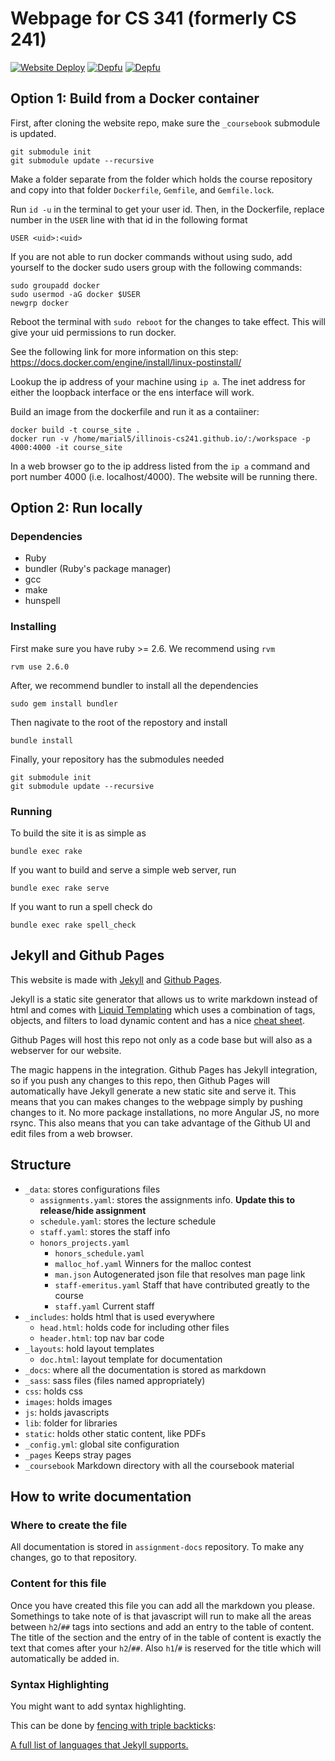 # Webpage for CS 341 (formerly CS 241)

[![Website Deploy](https://github.com/illinois-cs241/illinois-cs241.github.io/actions/workflows/deploy.yaml/badge.svg?branch=develop)](https://github.com/illinois-cs241/illinois-cs241.github.io/actions/workflows/deploy.yaml)
[![Depfu](https://badges.depfu.com/badges/78ebc2831869c07b5ad540abdd03b457/status.svg)](https://depfu.com)
[![Depfu](https://badges.depfu.com/badges/78ebc2831869c07b5ad540abdd03b457/overview.svg)](https://depfu.com/github/illinois-cs241/illinois-cs241.github.io?project_id=6331)


## Option 1: Build from a Docker container

First, after cloning the website repo, make sure the `_coursebook` submodule is updated.

```
git submodule init
git submodule update --recursive
```

Make a folder separate from the folder which holds the course repository and copy into that folder `Dockerfile`, `Gemfile`, and `Gemfile.lock`.

Run `id -u` in the terminal to get your user id. Then, in the Dockerfile, replace number in the `USER` line with that id in the following format

```
USER <uid>:<uid>
```

If you are not able to run docker commands without using sudo, add yourself to the docker sudo users group with the following commands:

```
sudo groupadd docker
sudo usermod -aG docker $USER
newgrp docker
```

Reboot the terminal with `sudo reboot` for the changes to take effect. This will give your uid permissions to run docker.

See the following link for more information on this step: https://docs.docker.com/engine/install/linux-postinstall/

Lookup the ip address of your machine using `ip a`. The inet address for either the loopback interface or the ens interface will work. 

Build an image from the dockerfile and run it as a contaiiner:

```
docker build -t course_site .
docker run -v /home/marial5/illinois-cs241.github.io/:/workspace -p 4000:4000 -it course_site
```

In a web browser go to the ip address listed from the `ip a` command and port number 4000 (i.e. localhost/4000). The website will be running there.


## Option 2: Run locally

### Dependencies

- Ruby
- bundler (Ruby's package manager)
- gcc
- make
- hunspell


### Installing

First make sure you have ruby >= 2.6. We recommend using `rvm`

```
rvm use 2.6.0
```

After, we recommend bundler to install all the dependencies

```
sudo gem install bundler
```

Then nagivate to the root of the repostory and install

```
bundle install
```

Finally, your repository has the submodules needed

```
git submodule init
git submodule update --recursive
```

### Running

To build the site it is as simple as

```
bundle exec rake
```

If you want to build and serve a simple web server, run

```
bundle exec rake serve
```

If you want to run a spell check do

```
bundle exec rake spell_check
```

## Jekyll and Github Pages

This website is made with [Jekyll](https://jekyllrb.com/) and [Github Pages](https://help.github.com/articles/what-are-github-pages/).

Jekyll is a static site generator that allows us to write markdown instead of html and comes with [Liquid Templating](http://liquidmarkup.org/) which uses a combination of tags, objects, and filters to load dynamic content and has a nice [cheat sheet](http://cheat.markdunkley.com/).

Github Pages will host this repo not only as a code base but will also as a webserver for our website.

The magic happens in the integration. Github Pages has Jekyll integration, so if you push any changes to this repo, then Github Pages will automatically have Jekyll generate a new static site and serve it. This means that you can makes changes to the webpage simply by pushing changes to it. No more package installations, no more Angular JS, no more rsync. This also means that you can take advantage of the Github UI and edit files from a web browser.

## Structure

- `_data`: stores configurations files
  - `assignments.yaml`: stores the assignments info. **Update this to release/hide assignment**
  - `schedule.yaml`: stores the lecture schedule
  - `staff.yaml`: stores the staff info
  - `honors_projects.yaml`
	- `honors_schedule.yaml`
	- `malloc_hof.yaml` Winners for the malloc contest
	- `man.json` Autogenerated json file that resolves man page link
	- `staff-emeritus.yaml` Staff that have contributed greatly to the course
	- `staff.yaml` Current staff
- `_includes`: holds html that is used everywhere
  - `head.html`: holds code for including other files
  - `header.html`: top nav bar code
- `_layouts`: hold layout templates
  - `doc.html`: layout template for documentation
- `_docs`: where all the documentation is stored as markdown
- `_sass`: sass files (files named appropriately)
- `css`: holds css
- `images`: holds images
- `js`: holds javascripts
- `lib`: folder for libraries
- `static`: holds other static content, like PDFs
- `_config.yml`: global site configuration
- `_pages` Keeps stray pages
- `_coursebook` Markdown directory with all the coursebook material

## How to write documentation

### Where to create the file

All documentation is stored in `assignment-docs` repository. To make any changes, go to that repository.

### Content for this file

Once you have created this file you can add all the markdown you please. Somethings to take note of is that javascript will run to make all the areas between `h2`/`##` tags into sections and add an entry to the table of content. The title of the section and the entry of in the table of content is exactly the text that comes after your `h2`/`##`. Also `h1`/`#` is reserved for the title which will automatically be added in.

### Syntax Highlighting
You might want to add syntax highlighting.

This can be done by [fencing with triple backticks](https://github.com/adam-p/markdown-here/wiki/Markdown-Cheatsheet/e48fe59238600be6e1ec9e4add21c513cbac86d0#code):

[A full list of languages that Jekyll supports.](https://haisum.github.io/2014/11/07/jekyll-pygments-supported-highlighters/)



